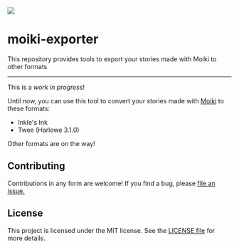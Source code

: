 ![](https://raw.githubusercontent.com/kaelhem/katpat/moiki-exporter/website/public/android-chrome-512x512.png)

# moiki-exporter
This repository provides tools to export your stories made with Moiki to other formats

---

This is a _work in progress_!

Until now, you can use this tool to convert your stories made with [Moiki](https://moiki.fr) to these formats:
+ Inkle's Ink
+ Twee (Harlowe 3.1.0)

Other formats are on the way!

## Contributing

Contributions in any form are welcome! If you find a bug, please [file an issue.](https://github.com/kaelhem/moiki-exporter/issues)

## License

This project is licensed under the MIT license. See the [LICENSE file](./LICENSE.md) for more details.
